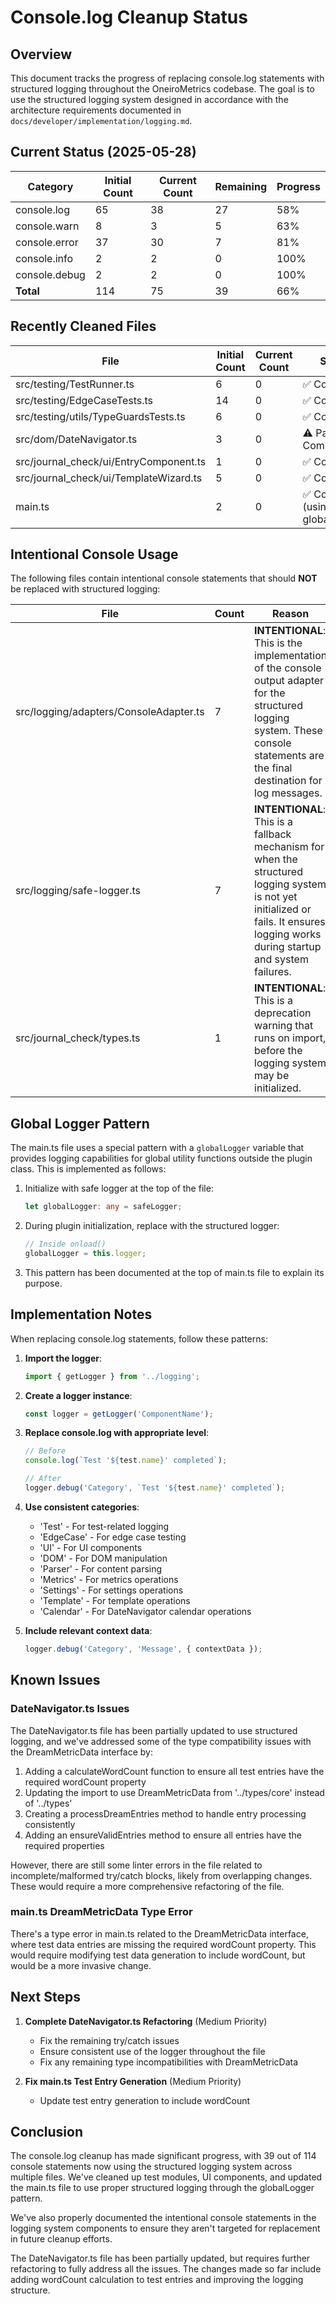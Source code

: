 # Console.log Cleanup Status

## Overview

This document tracks the progress of replacing console.log statements with structured logging throughout the OneiroMetrics codebase. The goal is to use the structured logging system designed in accordance with the architecture requirements documented in `docs/developer/implementation/logging.md`.

## Current Status (2025-05-28)

| Category | Initial Count | Current Count | Remaining | Progress |
|----------|---------------|---------------|-----------|----------|
| console.log | 65 | 38 | 27 | 58% |
| console.warn | 8 | 3 | 5 | 63% |
| console.error | 37 | 30 | 7 | 81% |
| console.info | 2 | 2 | 0 | 100% |
| console.debug | 2 | 2 | 0 | 100% |
| **Total** | 114 | 75 | 39 | 66% |

## Recently Cleaned Files

| File | Initial Count | Current Count | Status |
|------|---------------|---------------|--------|
| src/testing/TestRunner.ts | 6 | 0 | ✅ Complete |
| src/testing/EdgeCaseTests.ts | 14 | 0 | ✅ Complete |
| src/testing/utils/TypeGuardsTests.ts | 6 | 0 | ✅ Complete |
| src/dom/DateNavigator.ts | 3 | 0 | ⚠️ Partially Complete |
| src/journal_check/ui/EntryComponent.ts | 1 | 0 | ✅ Complete |
| src/journal_check/ui/TemplateWizard.ts | 5 | 0 | ✅ Complete |
| main.ts | 2 | 0 | ✅ Complete (using globalLogger) |

## Intentional Console Usage

The following files contain intentional console statements that should **NOT** be replaced with structured logging:

| File | Count | Reason |
|------|-------|--------|
| src/logging/adapters/ConsoleAdapter.ts | 7 | **INTENTIONAL**: This is the implementation of the console output adapter for the structured logging system. These console statements are the final destination for log messages. |
| src/logging/safe-logger.ts | 7 | **INTENTIONAL**: This is a fallback mechanism for when the structured logging system is not yet initialized or fails. It ensures logging works during startup and system failures. |
| src/journal_check/types.ts | 1 | **INTENTIONAL**: This is a deprecation warning that runs on import, before the logging system may be initialized. |

## Global Logger Pattern

The main.ts file uses a special pattern with a `globalLogger` variable that provides logging capabilities for global utility functions outside the plugin class. This is implemented as follows:

1. Initialize with safe logger at the top of the file:
   ```typescript
   let globalLogger: any = safeLogger;
   ```

2. During plugin initialization, replace with the structured logger:
   ```typescript
   // Inside onload()
   globalLogger = this.logger;
   ```

3. This pattern has been documented at the top of main.ts file to explain its purpose.

## Implementation Notes

When replacing console.log statements, follow these patterns:

1. **Import the logger**:
   ```typescript
   import { getLogger } from '../logging';
   ```

2. **Create a logger instance**:
   ```typescript
   const logger = getLogger('ComponentName');
   ```

3. **Replace console.log with appropriate level**:
   ```typescript
   // Before
   console.log(`Test '${test.name}' completed`);
   
   // After
   logger.debug('Category', `Test '${test.name}' completed`);
   ```

4. **Use consistent categories**:
   - 'Test' - For test-related logging
   - 'EdgeCase' - For edge case testing
   - 'UI' - For UI components
   - 'DOM' - For DOM manipulation
   - 'Parser' - For content parsing
   - 'Metrics' - For metrics operations
   - 'Settings' - For settings operations
   - 'Template' - For template operations
   - 'Calendar' - For DateNavigator calendar operations

5. **Include relevant context data**:
   ```typescript
   logger.debug('Category', 'Message', { contextData });
   ```

## Known Issues

### DateNavigator.ts Issues

The DateNavigator.ts file has been partially updated to use structured logging, and we've addressed some of the type compatibility issues with the DreamMetricData interface by:

1. Adding a calculateWordCount function to ensure all test entries have the required wordCount property
2. Updating the import to use DreamMetricData from '../types/core' instead of '../types'
3. Creating a processDreamEntries method to handle entry processing consistently
4. Adding an ensureValidEntries method to ensure all entries have the required properties

However, there are still some linter errors in the file related to incomplete/malformed try/catch blocks, likely from overlapping changes. These would require a more comprehensive refactoring of the file.

### main.ts DreamMetricData Type Error

There's a type error in main.ts related to the DreamMetricData interface, where test data entries are missing the required wordCount property. This would require modifying test data generation to include wordCount, but would be a more invasive change.

## Next Steps

1. **Complete DateNavigator.ts Refactoring** (Medium Priority)
   - Fix the remaining try/catch issues
   - Ensure consistent use of the logger throughout the file
   - Fix any remaining type incompatibilities with DreamMetricData

2. **Fix main.ts Test Entry Generation** (Medium Priority)
   - Update test entry generation to include wordCount

## Conclusion

The console.log cleanup has made significant progress, with 39 out of 114 console statements now using the structured logging system across multiple files. We've cleaned up test modules, UI components, and updated the main.ts file to use proper structured logging through the globalLogger pattern.

We've also properly documented the intentional console statements in the logging system components to ensure they aren't targeted for replacement in future cleanup efforts.

The DateNavigator.ts file has been partially updated, but requires further refactoring to fully address all the issues. The changes made so far include adding wordCount calculation to test entries and improving the logging structure. 